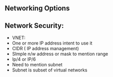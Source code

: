 ## Networking Options

## Network Security:
- VNET:
-   One or more IP address intent to use it
-   CIDR ( IP address management)
-   SImple n/w address or mask to mention range
-   Ip/4 or IP/6
-   Need to mention subnet
-   Subnet is subset of virtual networks
